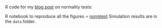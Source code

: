 R code for my [blog post][1] on normality tests:

R notebook to reproduce all the figures = [normtest](docs/normtest.md)
Simulation results are in the `data` folder.

[1]:	https://garstats.wordpress.com/2022/09/30/normtest/
